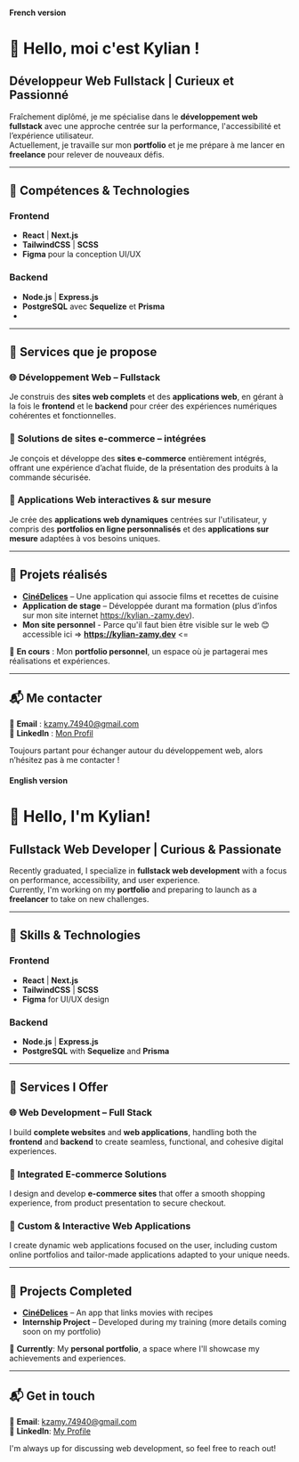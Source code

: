 #### French version

# 👋 Hello, moi c'est Kylian !  


## Développeur Web Fullstack | Curieux et Passionné  



Fraîchement diplômé, je me spécialise dans le **développement web fullstack** avec une approche centrée sur la performance, l'accessibilité et l’expérience utilisateur.  
Actuellement, je travaille sur mon **portfolio** et je me prépare à me lancer en **freelance** pour relever de nouveaux défis.  

---

## 🔧 Compétences & Technologies  

### Frontend  
- **React** | **Next.js**  
- **TailwindCSS** | **SCSS**  
- **Figma** pour la conception UI/UX  

### Backend  
- **Node.js** | **Express.js**  
- **PostgreSQL** avec **Sequelize** et **Prisma**
- 
--- 

## 📌 Services que je propose  

### 🌐 **Développement Web** – **Fullstack**  
Je construis des **sites web complets** et des **applications web**, en gérant à la fois le **frontend** et le **backend** pour créer des expériences numériques cohérentes et fonctionnelles.

### 🛒 **Solutions de sites e-commerce** – **intégrées**  
Je conçois et développe des **sites e-commerce** entièrement intégrés, offrant une expérience d’achat fluide, de la présentation des produits à la commande sécurisée.

### 📱 **Applications Web interactives & sur mesure**  
Je crée des **applications web dynamiques** centrées sur l'utilisateur, y compris des **portfolios en ligne personnalisés** et des **applications sur mesure** adaptées à vos besoins uniques.

---

## 📌 Projets réalisés  

- **[CinéDelices](https://github.com/KylianZamy74/CineDelices)** – Une application qui associe films et recettes de cuisine  
- **Application de stage** – Développée durant ma formation (plus d’infos sur mon site internet https://kylian.-zamy.dev).
- **Mon site personnel** - Parce qu'il faut bien être visible sur le web 😊
  accessible ici => **https://kylian-zamy.dev** <=

📍 **En cours** : Mon **portfolio personnel**, un espace où je partagerai mes réalisations et expériences.  

---

## 📬 Me contacter  

📩 **Email** : [kzamy.74940@gmail.com](mailto:kzamy.74940@gmail.com)  
🔗 **LinkedIn** : [Mon Profil](https://www.linkedin.com/in/kylian-zamy-b0a5ab303/)  

Toujours partant pour échanger autour du développement web, alors n’hésitez pas à me contacter !  

#### English version

# 👋 Hello, I'm Kylian!  

## Fullstack Web Developer | Curious & Passionate  

Recently graduated, I specialize in **fullstack web development** with a focus on performance, accessibility, and user experience.  
Currently, I'm working on my **portfolio** and preparing to launch as a **freelancer** to take on new challenges.  

---

## 🔧 Skills & Technologies  

### Frontend  
- **React** | **Next.js**  
- **TailwindCSS** | **SCSS**  
- **Figma** for UI/UX design  

### Backend  
- **Node.js** | **Express.js**  
- **PostgreSQL** with **Sequelize** and **Prisma**  

---

## 📌 Services I Offer  

### 🌐 **Web Development** – **Full Stack**  
I build **complete websites** and **web applications**, handling both the **frontend** and **backend** to create seamless, functional, and cohesive digital experiences.

### 🛒 **Integrated E-commerce Solutions**  
I design and develop **e-commerce sites** that offer a smooth shopping experience, from product presentation to secure checkout.

### 📱 **Custom & Interactive Web Applications**  
I create dynamic web applications focused on the user, including custom online portfolios and tailor-made applications adapted to your unique needs.

---

## 📌 Projects Completed  

- **[CinéDelices](https://github.com/KylianZamy74/CineDelices)** – An app that links movies with recipes  
- **Internship Project** – Developed during my training (more details coming soon on my portfolio)  

📍 **Currently**: My **personal portfolio**, a space where I'll showcase my achievements and experiences.  

---

## 📬 Get in touch  

📩 **Email**: [kzamy.74940@gmail.com](mailto:kzamy.74940@gmail.com)  
🔗 **LinkedIn**: [My Profile](https://www.linkedin.com/in/kylian-zamy-b0a5ab303/)  

I'm always up for discussing web development, so feel free to reach out!  



